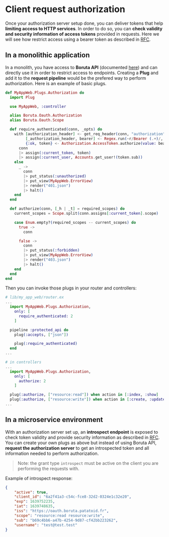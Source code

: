 # Client request authorization

Once your authorization server setup done, you can deliver tokens that help __limiting access to HTTP services__. In order to do so, you can __check validity and security information of access tokens__ provided in requests. Here we will see how restrict access using a bearer token as described in [RFC](https://datatracker.ietf.org/doc/html/rfc6750).

## In a monolithic application

In a monolith, you have access to __Boruta API__ (documented [here](https://hexdocs.pm/boruta/api-reference.html)) and can directly use it in order to restrict access to endpoints. Creating a __Plug__ and add it to the __request pipeline__ would be the prefered way to perform authorization. Here is an example of basic plugs.

```elixir
def MyAppWeb.Plugs.Authorization do
  import Plug

  use MyAppWeb, :controller

  alias Boruta.Oauth.Authorization
  alias Boruta.Oauth.Scope

  def require_authenticated(conn, _opts) do
    with [authorization_header] <- get_req_header(conn, "authorization"),
         [_authorization_header, bearer] <- Regex.run(~r/Bearer (.+)/, authorization_header),
         {:ok, token} <- Authorization.AccessToken.authorize(value: bearer) do
      conn
      |> assign(:current_token, token)
      |> assign(:current_user, Accounts.get_user!(token.sub))
    else
      _ ->
        conn
        |> put_status(:unauthorized)
        |> put_view(MyAppWeb.ErrorView)
        |> render("401.json")
        |> halt()
    end
  end

  def authorize(conn, [_h | _t] = required_scopes) do
    current_scopes = Scope.split(conn.assigns[:current_token].scope)

    case Enum.empty?(required_scopes -- current_scopes) do
      true ->
        conn

      false ->
        conn
        |> put_status(:forbidden)
        |> put_view(MyAppWeb.ErrorView)
        |> render("403.json")
        |> halt()
    end
  end
end
```

Then you can invoke those plugs in your router and controllers:
```elixir
# lib/my_app_web/router.ex
...
  import MyAppWeb.Plugs.Authorization,
    only: [
      require_authenticated: 2
    ]

  pipeline :protected_api do
    plug(:accepts, ["json"])

    plug(:require_authenticated)
  end
...

# in controllers
...
  import MyAppWeb.Plugs.Authorization,
    only: [
      authorize: 2
    ]

  plug(:authorize, ["resource:read"]) when action in [:index, :show]
  plug(:authorize, ["resource:write"]) when action in [:create, :update, :delete]
...
```

## In a microservice environment

With an authorization server set up, an __introspect endpoint__ is exposed to check token validity and provide security information as described in [RFC](https://datatracker.ietf.org/doc/html/rfc7662.html). You can create your own plugs as above but instead of using Boruta API, __request the authorization server__ to get an introspected token and all information needed to perform authorization.

> Note: the grant type `introspect` must be active on the client you are performing the requests with.

Example of introspect response:
```json
{
    "active": true,
    "client_id": "6a2f41a3-c54c-fce8-32d2-0324e1c32e20",
    "exp": 1639752235,
    "iat": 1639748635,
    "iss": "https://oauth.boruta.patatoid.fr",
    "scope": "resource:read resource:write",
    "sub": "b69c4bb6-a47b-4254-9d87-cf42bb223262",
    "username": "test@test.test"
}
```
